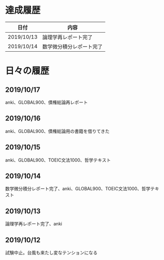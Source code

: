 # 達成履歴
|日付|内容|
----|---- 
|2019/10/13|論理学再レポート完了|
|2019/10/14|数学微分積分レポート完了|
# 日々の履歴
## 2019/10/17
anki、GLOBAL900、債権総論再レポート
## 2019/10/16
anki、GLOBAL900、債権総論用の書籍を借りてきた
## 2019/10/15
anki、GLOBAL900、TOEIC文法1000、哲学テキスト
## 2019/10/14
数学微分積分レポート完了、anki、GLOBAL900、TOEIC文法1000、哲学テキスト
## 2019/10/13
論理学再レポート完了、anki
## 2019/10/12
試験中止。台風も来たし変なテンションになる
